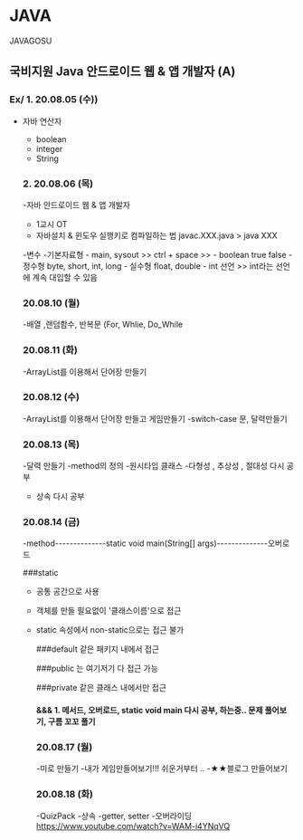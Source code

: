 # JAVA
JAVAGOSU

## 국비지원 Java 안드로이드 웹 & 앱 개발자 (A)

### Ex/ 1. 20.08.05 (수))
- 자바 연산자
  - boolean
  - integer
  - String
  
  ### 2. 20.08.06 (목)
  -자바 안드로이드 웹 & 앱 개발자
    - 1교시 OT
    - 자바설치 & 윈도우 실행키로 컴파일하는 법 javac.XXX.java > java XXX
  
    
    -변수
      -기본자료형
        - main, sysout >> ctrl + space >> 
        - boolean true false
        - 정수형 byte, short, int, long
        - 실수형 float, double
        - int 선언 >> int라는 선언에 계속 대입할 수 있음 
        
   ### 20.08.10 (월)
   
   -배열 ,랜덤함수, 반복문 (For, Whlie, Do_While
    
   ### 20.08.11 (화)
  
   -ArrayList를 이용해서 단어장 만들기
   
   ### 20.08.12 (수)
   -ArrayList를 이용해서 단어장 만들고 게임만들기
   -switch-case 문, 달력만들기
   
   ### 20.08.13 (목)
   -달력 만들기
   -method의 정의
   -원시타입 클래스
   -다형성 , 추상성 , 절대성 다시 공부 
   - 상속 다시 공부 
   
    ### 20.08.14 (금)
   -method--------------static void main(String[] args)--------------오버로드
   
    ###static
  - 공통 공간으로 사용
  - 객체를 만들 필요없이 '클래스이름'으로 접근
  - static 속성에서 non-static으로는 접근 불가

    ###default 같은 패키지 내에서 접근
    
    ###public 는 여기저기 다 접근 가능 
    
    ###private 같은 클래스 내에서만 접근
    #### &&&  1. 메서드, 오버로드, static void main 다시 공부, 하는중.. 문제 풀어보기, 구름 꼬꼬 풀기
    
    ### 20.08.17 (월)
    -미로 만들기
    -내가 게임만들어보기!!! 쉬운거부터 ..
    -★★블로그 만들어보기
    
    ### 20.08.18 (화)
    -QuizPack
    -상속
    -getter, setter
    -오버라이딩
https://www.youtube.com/watch?v=WAM-i4YNqVQ
